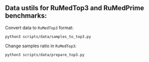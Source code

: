 ## Data ustils for RuMedTop3 and RuMedPrime benchmarks:

Convert data to `RuMedTop3` format:
```
python3 scripts/data/samples_to_top3.py
```

Change samples ratio in `RuMedTop3`:
```
python3 scripts/data/prepare_top3.py
```
